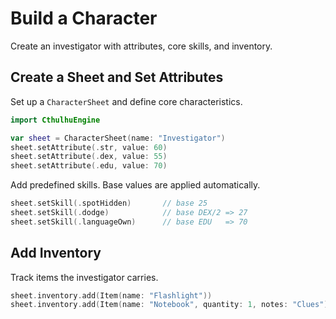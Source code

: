 # Build a Character

Create an investigator with attributes, core skills, and inventory.

## Create a Sheet and Set Attributes

Set up a `CharacterSheet` and define core characteristics.

```swift
import CthulhuEngine

var sheet = CharacterSheet(name: "Investigator")
sheet.setAttribute(.str, value: 60)
sheet.setAttribute(.dex, value: 55)
sheet.setAttribute(.edu, value: 70)
```

Add predefined skills. Base values are applied automatically.

```swift
sheet.setSkill(.spotHidden)       // base 25
sheet.setSkill(.dodge)            // base DEX/2 => 27
sheet.setSkill(.languageOwn)      // base EDU   => 70
```

## Add Inventory

Track items the investigator carries.

```swift
sheet.inventory.add(Item(name: "Flashlight"))
sheet.inventory.add(Item(name: "Notebook", quantity: 1, notes: "Clues"))
```
